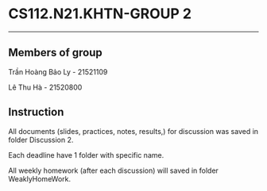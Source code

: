 # CS112.N21.KHTN-GROUP 2
---
## Members of group

Trần Hoàng Bảo Ly - 21521109

Lê Thu Hà - 21520800

## Instruction
All documents (slides, practices, notes, results,) for discussion was saved in folder Discussion 2.

Each deadline have 1 folder with specific name.

All weekly homework (after each discussion) will saved in folder WeaklyHomeWork. 

